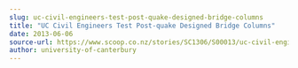 ```yaml
---
slug: uc-civil-engineers-test-post-quake-designed-bridge-columns
title: "UC Civil Engineers Test Post-quake Designed Bridge Columns"
date: 2013-06-06
source-url: https://www.scoop.co.nz/stories/SC1306/S00013/uc-civil-engineers-test-post-quake-designed-bridge-columns.htm
author: university-of-canterbury
---
```


